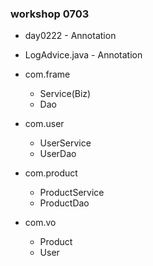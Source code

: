 ### workshop 0703

- day0222 - Annotation

- LogAdvice.java - Annotation



- com.frame
  - Service(Biz)
  - Dao

- com.user
  - UserService
  - UserDao
- com.product
  - ProductService
  - ProductDao
- com.vo
  - Product
  - User

